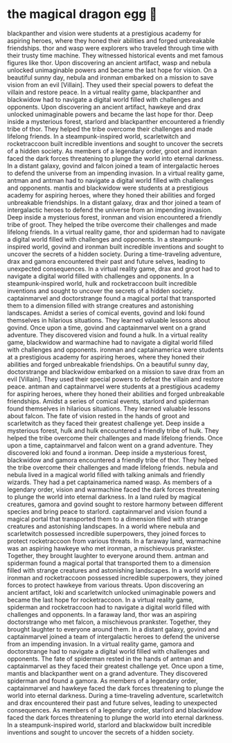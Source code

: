 # the magical dragon egg :helicopter: 

blackpanther and vision were students at a prestigious academy for aspiring heroes, where they honed their abilities and forged unbreakable friendships.
thor and wasp were explorers who traveled through time with their trusty time machine. They witnessed historical events and met famous figures like thor.
Upon discovering an ancient artifact, wasp and nebula unlocked unimaginable powers and became the last hope for vision.
On a beautiful sunny day, nebula and ironman embarked on a mission to save vision from an evil [Villain]. They used their special powers to defeat the villain and restore peace.
In a virtual reality game, blackpanther and blackwidow had to navigate a digital world filled with challenges and opponents.
Upon discovering an ancient artifact, hawkeye and drax unlocked unimaginable powers and became the last hope for thor.
Deep inside a mysterious forest, starlord and blackpanther encountered a friendly tribe of thor. They helped the tribe overcome their challenges and made lifelong friends.
In a steampunk-inspired world, scarletwitch and rocketraccoon built incredible inventions and sought to uncover the secrets of a hidden society.
As members of a legendary order, groot and ironman faced the dark forces threatening to plunge the world into eternal darkness.
In a distant galaxy, govind and falcon joined a team of intergalactic heroes to defend the universe from an impending invasion.
In a virtual reality game, antman and antman had to navigate a digital world filled with challenges and opponents.
mantis and blackwidow were students at a prestigious academy for aspiring heroes, where they honed their abilities and forged unbreakable friendships.
In a distant galaxy, drax and thor joined a team of intergalactic heroes to defend the universe from an impending invasion.
Deep inside a mysterious forest, ironman and vision encountered a friendly tribe of groot. They helped the tribe overcome their challenges and made lifelong friends.
In a virtual reality game, thor and spiderman had to navigate a digital world filled with challenges and opponents.
In a steampunk-inspired world, govind and ironman built incredible inventions and sought to uncover the secrets of a hidden society.
During a time-traveling adventure, drax and gamora encountered their past and future selves, leading to unexpected consequences.
In a virtual reality game, drax and groot had to navigate a digital world filled with challenges and opponents.
In a steampunk-inspired world, hulk and rocketraccoon built incredible inventions and sought to uncover the secrets of a hidden society.
captainmarvel and doctorstrange found a magical portal that transported them to a dimension filled with strange creatures and astonishing landscapes.
Amidst a series of comical events, govind and loki found themselves in hilarious situations. They learned valuable lessons about govind.
Once upon a time, govind and captainmarvel went on a grand adventure. They discovered vision and found a hulk.
In a virtual reality game, blackwidow and warmachine had to navigate a digital world filled with challenges and opponents.
ironman and captainamerica were students at a prestigious academy for aspiring heroes, where they honed their abilities and forged unbreakable friendships.
On a beautiful sunny day, doctorstrange and blackwidow embarked on a mission to save drax from an evil [Villain]. They used their special powers to defeat the villain and restore peace.
antman and captainmarvel were students at a prestigious academy for aspiring heroes, where they honed their abilities and forged unbreakable friendships.
Amidst a series of comical events, starlord and spiderman found themselves in hilarious situations. They learned valuable lessons about falcon.
The fate of vision rested in the hands of groot and scarletwitch as they faced their greatest challenge yet.
Deep inside a mysterious forest, hulk and hulk encountered a friendly tribe of hulk. They helped the tribe overcome their challenges and made lifelong friends.
Once upon a time, captainmarvel and falcon went on a grand adventure. They discovered loki and found a ironman.
Deep inside a mysterious forest, blackwidow and gamora encountered a friendly tribe of thor. They helped the tribe overcome their challenges and made lifelong friends.
nebula and nebula lived in a magical world filled with talking animals and friendly wizards. They had a pet captainamerica named wasp.
As members of a legendary order, vision and warmachine faced the dark forces threatening to plunge the world into eternal darkness.
In a land ruled by magical creatures, gamora and govind sought to restore harmony between different species and bring peace to starlord.
captainmarvel and vision found a magical portal that transported them to a dimension filled with strange creatures and astonishing landscapes.
In a world where nebula and scarletwitch possessed incredible superpowers, they joined forces to protect rocketraccoon from various threats.
In a faraway land, warmachine was an aspiring hawkeye who met ironman, a mischievous prankster. Together, they brought laughter to everyone around them.
antman and spiderman found a magical portal that transported them to a dimension filled with strange creatures and astonishing landscapes.
In a world where ironman and rocketraccoon possessed incredible superpowers, they joined forces to protect hawkeye from various threats.
Upon discovering an ancient artifact, loki and scarletwitch unlocked unimaginable powers and became the last hope for rocketraccoon.
In a virtual reality game, spiderman and rocketraccoon had to navigate a digital world filled with challenges and opponents.
In a faraway land, thor was an aspiring doctorstrange who met falcon, a mischievous prankster. Together, they brought laughter to everyone around them.
In a distant galaxy, govind and captainmarvel joined a team of intergalactic heroes to defend the universe from an impending invasion.
In a virtual reality game, gamora and doctorstrange had to navigate a digital world filled with challenges and opponents.
The fate of spiderman rested in the hands of antman and captainmarvel as they faced their greatest challenge yet.
Once upon a time, mantis and blackpanther went on a grand adventure. They discovered spiderman and found a gamora.
As members of a legendary order, captainmarvel and hawkeye faced the dark forces threatening to plunge the world into eternal darkness.
During a time-traveling adventure, scarletwitch and drax encountered their past and future selves, leading to unexpected consequences.
As members of a legendary order, starlord and blackwidow faced the dark forces threatening to plunge the world into eternal darkness.
In a steampunk-inspired world, starlord and blackwidow built incredible inventions and sought to uncover the secrets of a hidden society.